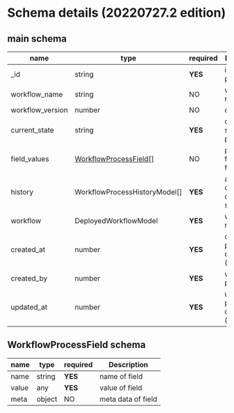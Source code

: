 # Schema details (20220727.2 edition)

## main schema

| name | type | required | Description |
| ----------- | ----------- |----------- |----------- |
| _id | string | **YES** | id of process | 
| workflow_name |string | NO | workflow name |
| workflow_version | number | NO | default is 1 |
|current_state | string | **YES** | current state of process |
|field_values | [WorkflowProcessField[]](#workflowprocessfield-schema) | NO | process fields that filled|
|history| WorkflowProcessHistoryModel[] | **YES** | all history of process change states
|workflow| DeployedWorkflowModel | **YES** | workflow reference |
|created_at| number | **YES** | create process at date (timestamp)
|created_by| number | **YES** | who create process
|updated_at| number | **YES** | update process at date (timestamp)

## WorkflowProcessField schema

| name | type | required | Description |
| ----------- | ----------- |----------- |----------- |
| name | string | **YES** | name of field | 
|value | any | **YES** | value of field|
|meta|object|NO|meta data of field|
